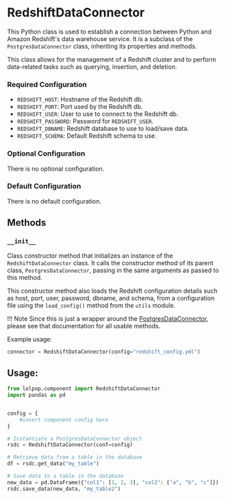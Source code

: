 # RedshiftDataConnector

This Python class is used to establish a connection between Python and Amazon Redshift's data warehouse service. It is a subclass of the `PostgresDataConnector` class, inheriting its properties and methods.

This class allows for the management of a Redshift cluster and to perform data-related tasks such as querying, insertion, and deletion.

### Required Configuration

- `REDSHIFT_HOST`: Hostname of the Redshift db.
- `REDSHIFT_PORT`: Port used by the Redshift db.
- `REDSHIFT_USER`: User to use to connect to the Redshift db.
- `REDSHIFT_PASSWORD`: Password for `REDSHIFT_USER`.
- `REDSHIFT_DBNAME`: Redshift database to use to load/save data. 
- `REDSHIFT_SCHEMA`: Default Redshift schema to use. 

### Optional Configuration 

There is no optional configuration. 

### Default Configuration 
There is no default configuration. 


## Methods

### `__init__`

Class constructor method that initializes an instance of the `RedshiftDataConnector` class. It calls the constructor method of its parent class, `PostgresDataConnector`, passing in the same arguments as passed to this method.

This constructor method also loads the Redshift configuration details such as host, port, user, password, dbname, and schema, from a configuration file using the `load_config()` method from the `utils` module.

!!! Note
    Since this is just a wrapper around the [PostgresDataConnector](postgres_data_connector.md), please see that documentation for all usable methods. 

Example usage:
```python
connector = RedshiftDataConnector(config="redshift_config.yml")
```


##  Usage:
```python
from lolpop.component import RedshiftDataConnector
import pandas as pd


config = {
    #insert component config here 
}

# Instantiate a PostgresDataConnector object
rsdc = RedshiftDataConnector(conf=config)

# Retrieve data from a table in the database
df = rsdc.get_data("my_table")

# Save data to a table in the database
new_data = pd.DataFrame({"col1": [1, 2, 3], "col2": ["a", "b", "c"]})
rsdc.save_data(new_data, "my_table2")

```